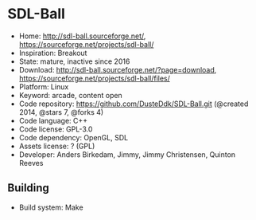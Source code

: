 # SDL-Ball

- Home: http://sdl-ball.sourceforge.net/, https://sourceforge.net/projects/sdl-ball/
- Inspiration: Breakout
- State: mature, inactive since 2016
- Download: http://sdl-ball.sourceforge.net/?page=download, https://sourceforge.net/projects/sdl-ball/files/
- Platform: Linux
- Keyword: arcade, content open
- Code repository: https://github.com/DusteDdk/SDL-Ball.git (@created 2014, @stars 7, @forks 4)
- Code language: C++
- Code license: GPL-3.0
- Code dependency: OpenGL, SDL
- Assets license: ? (GPL)
- Developer: Anders Birkedam, Jimmy, Jimmy Christensen, Quinton Reeves

## Building

- Build system: Make

